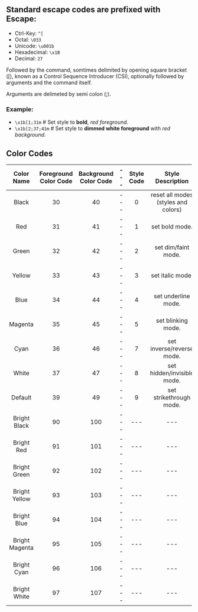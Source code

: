 ## Standard escape codes are prefixed with Escape:

- Ctrl-Key: `^[`
- Octal: `\033`
- Unicode: `\u001b`
- Hexadecimal: `\x1B`
- Decimal: `27`

Followed by the command, somtimes delimited by opening square bracket ([), known as a Control Sequence Introducer (CSI), optionally followed by arguments and the command itself.

Arguments are delimeted by semi colon (;).


### Example:

- `\x1b[1;31m`  # Set style to **bold**, *red foreground*.
- `\x1b[2;37;41m`  # Set style to **dimmed white foreground** with *red background*.


## Color Codes

| Color Name | Foreground Color Code | Background Color Code |---| Style Code | Style Description |
|:---:|:---:|:---:|:---:|:---:|:---:|
| Black |	30	| 40 |---| 0 | reset all modes (styles and colors) |
| Red	| 31	| 41 |---|  1 | set bold mode. |
| Green |	32	| 42 |---| 2 | set dim/faint mode. |
| Yellow |	33 |	43 |---| 3 | set italic mode. |
| Blue	| 34	| 44 |---| 4 | set underline mode. |
| Magenta	| 35	| 45 |---| 5 | set blinking mode. |
| Cyan	| 36	| 46 |---| 7 | set inverse/reverse mode. |
| White	| 37 |	47 |---| 8 | set hidden/invisible mode. |
| Default	| 39	| 49 |---| 9 |	set strikethrough mode. |
| Bright Black | 90 |	100 |---|---|---|
| Bright Red | 91	| 101 |---|---|---|
| Bright Green |92 | 102 |---|---|---|
| Bright Yellow |	93 | 103 |---|---|---|
| Bright Blue | 94 | 104 |---|---|---|
| Bright Magenta | 95 | 105 |---|---|---|
| Bright Cyan |	96 | 106 |---|---|---|
| Bright White | 97 |	107 |---|---|---|


